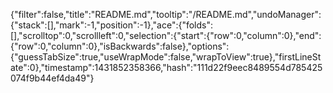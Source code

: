 {"filter":false,"title":"README.md","tooltip":"/README.md","undoManager":{"stack":[],"mark":-1,"position":-1},"ace":{"folds":[],"scrolltop":0,"scrollleft":0,"selection":{"start":{"row":0,"column":0},"end":{"row":0,"column":0},"isBackwards":false},"options":{"guessTabSize":true,"useWrapMode":false,"wrapToView":true},"firstLineState":0},"timestamp":1431852358366,"hash":"111d22f9eec8489554d785425074f9b44ef4da49"}